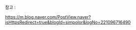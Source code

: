 


참고 : 

https://m.blog.naver.com/PostView.naver?isHttpsRedirect=true&blogId=simpolor&logNo=221096716490
